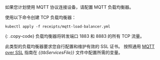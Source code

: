 如果您计划使用 MQTT 协议连接设备，请配置 MQTT 负载均衡器。

使用以下命令创建 TCP 负载均衡器：
```
kubectl apply -f receipts/mqtt-load-balancer.yml
```
{: .copy-code}
负载均衡器将转发端口 1883 和 8883 的所有 TCP 流量。

此类型的负载均衡器要求您自行配置和维护有效的 SSL 证书。
按照通用 [MQTT over SSL](/docs/{{docsPrefix}}user-guide/mqtt-over-ssl) 指南在 *{{tbServicesFile}}* 文件中配置所需的变量。